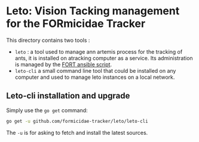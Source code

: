 # Leto: Vision Tacking management for the FORmicidae Tracker

This directory contains two tools :
 * `leto` : a tool used to manage ann artemis process for the tracking
   of ants, it is installed on atracking computer as a service. Its
   administration is managed by the [FORT ansible
   script](https://github.com/formicidae-tracker/fort-configuration).
 *  `leto-cli` a small command line tool that could be installed on
    any computer and used to manage leto instances on a local network.

## Leto-cli installation and upgrade

Simply use the `go get` command:

```bash
go get -u github.com/formicidae-tracker/leto/leto-cli
```

The `-u` is for asking to fetch and install the latest sources.
